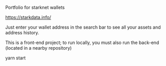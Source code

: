 Portfolio for starknet wallets



https://starkdata.info/



Just enter your wallet address in the search bar to see all your assets and address history.



This is a front-end project; to run locally, you must also run the back-end (located in a nearby repository)



yarn start
